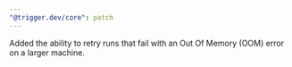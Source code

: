 ```yaml
---
"@trigger.dev/core": patch
---
```


Added the ability to retry runs that fail with an Out Of Memory (OOM) error on a larger machine.
